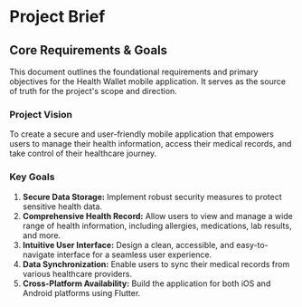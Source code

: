 # Project Brief

## Core Requirements & Goals

This document outlines the foundational requirements and primary objectives for the Health Wallet mobile application. It serves as the source of truth for the project's scope and direction.

### Project Vision

To create a secure and user-friendly mobile application that empowers users to manage their health information, access their medical records, and take control of their healthcare journey.

### Key Goals

1.  **Secure Data Storage:** Implement robust security measures to protect sensitive health data.
2.  **Comprehensive Health Record:** Allow users to view and manage a wide range of health information, including allergies, medications, lab results, and more.
3.  **Intuitive User Interface:** Design a clean, accessible, and easy-to-navigate interface for a seamless user experience.
4.  **Data Synchronization:** Enable users to sync their medical records from various healthcare providers.
5.  **Cross-Platform Availability:** Build the application for both iOS and Android platforms using Flutter.
